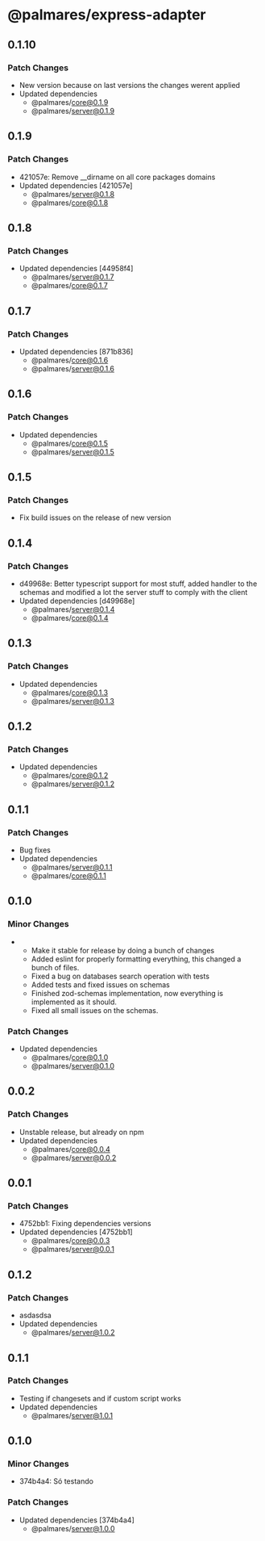 # @palmares/express-adapter

## 0.1.10

### Patch Changes

- New version because on last versions the changes werent applied
- Updated dependencies
  - @palmares/core@0.1.9
  - @palmares/server@0.1.9

## 0.1.9

### Patch Changes

- 421057e: Remove \_\_dirname on all core packages domains
- Updated dependencies [421057e]
  - @palmares/server@0.1.8
  - @palmares/core@0.1.8

## 0.1.8

### Patch Changes

- Updated dependencies [44958f4]
  - @palmares/server@0.1.7
  - @palmares/core@0.1.7

## 0.1.7

### Patch Changes

- Updated dependencies [871b836]
  - @palmares/core@0.1.6
  - @palmares/server@0.1.6

## 0.1.6

### Patch Changes

- Updated dependencies
  - @palmares/core@0.1.5
  - @palmares/server@0.1.5

## 0.1.5

### Patch Changes

- Fix build issues on the release of new version

## 0.1.4

### Patch Changes

- d49968e: Better typescript support for most stuff, added handler to the schemas and modified a lot the server stuff to comply with the client
- Updated dependencies [d49968e]
  - @palmares/server@0.1.4
  - @palmares/core@0.1.4

## 0.1.3

### Patch Changes

- Updated dependencies
  - @palmares/core@0.1.3
  - @palmares/server@0.1.3

## 0.1.2

### Patch Changes

- Updated dependencies
  - @palmares/core@0.1.2
  - @palmares/server@0.1.2

## 0.1.1

### Patch Changes

- Bug fixes
- Updated dependencies
  - @palmares/server@0.1.1
  - @palmares/core@0.1.1

## 0.1.0

### Minor Changes

- - Make it stable for release by doing a bunch of changes
  - Added eslint for properly formatting everything, this changed a bunch of files.
  - Fixed a bug on databases search operation with tests
  - Added tests and fixed issues on schemas
  - Finished zod-schemas implementation, now everything is implemented as it should.
  - Fixed all small issues on the schemas.

### Patch Changes

- Updated dependencies
  - @palmares/core@0.1.0
  - @palmares/server@0.1.0

## 0.0.2

### Patch Changes

- Unstable release, but already on npm
- Updated dependencies
  - @palmares/core@0.0.4
  - @palmares/server@0.0.2

## 0.0.1

### Patch Changes

- 4752bb1: Fixing dependencies versions
- Updated dependencies [4752bb1]
  - @palmares/core@0.0.3
  - @palmares/server@0.0.1

## 0.1.2

### Patch Changes

- asdasdsa
- Updated dependencies
  - @palmares/server@1.0.2

## 0.1.1

### Patch Changes

- Testing if changesets and if custom script works
- Updated dependencies
  - @palmares/server@1.0.1

## 0.1.0

### Minor Changes

- 374b4a4: Só testando

### Patch Changes

- Updated dependencies [374b4a4]
  - @palmares/server@1.0.0
